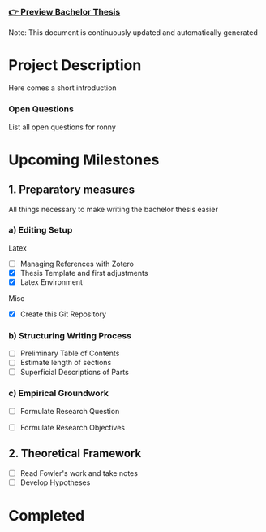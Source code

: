 ### [👉 Preview Bachelor Thesis](thesis.pdf)
Note: This document is continuously updated and automatically generated

# Project Description
Here comes a short introduction

### Open Questions
List all open questions for ronny


# Upcoming Milestones

## 1. Preparatory measures
All things necessary to make writing the bachelor thesis easier

### a) Editing Setup
Latex
- [ ] Managing References with Zotero
- [x] Thesis Template and first adjustments
- [x] Latex Environment

Misc
- [x] Create this Git Repository

### b) Structuring Writing Process
- [ ] Preliminary Table of Contents
- [ ] Estimate length of sections
- [ ] Superficial Descriptions of Parts

### c) Empirical Groundwork
- [ ] Formulate Research Question
- [ ] Formulate Research Objectives


## 2. Theoretical Framework
- [ ] Read Fowler's work and take notes
- [ ] Develop Hypotheses

# Completed

